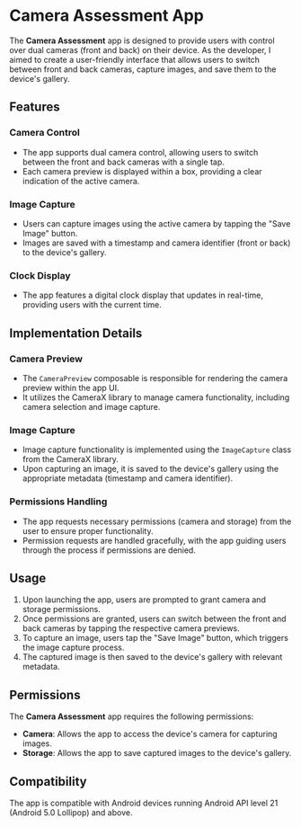 # Camera Assessment App

The **Camera Assessment** app is designed to provide users with control over dual cameras (front and back) on their device. As the developer, I aimed to create a user-friendly interface that allows users to switch between front and back cameras, capture images, and save them to the device's gallery.

## Features

### Camera Control
- The app supports dual camera control, allowing users to switch between the front and back cameras with a single tap.
- Each camera preview is displayed within a box, providing a clear indication of the active camera.

### Image Capture
- Users can capture images using the active camera by tapping the "Save Image" button.
- Images are saved with a timestamp and camera identifier (front or back) to the device's gallery.

### Clock Display
- The app features a digital clock display that updates in real-time, providing users with the current time.

## Implementation Details

### Camera Preview
- The `CameraPreview` composable is responsible for rendering the camera preview within the app UI.
- It utilizes the CameraX library to manage camera functionality, including camera selection and image capture.

### Image Capture
- Image capture functionality is implemented using the `ImageCapture` class from the CameraX library.
- Upon capturing an image, it is saved to the device's gallery using the appropriate metadata (timestamp and camera identifier).

### Permissions Handling
- The app requests necessary permissions (camera and storage) from the user to ensure proper functionality.
- Permission requests are handled gracefully, with the app guiding users through the process if permissions are denied.

## Usage

1. Upon launching the app, users are prompted to grant camera and storage permissions.
2. Once permissions are granted, users can switch between the front and back cameras by tapping the respective camera previews.
3. To capture an image, users tap the "Save Image" button, which triggers the image capture process.
4. The captured image is then saved to the device's gallery with relevant metadata.

## Permissions

The **Camera Assessment** app requires the following permissions:

- **Camera**: Allows the app to access the device's camera for capturing images.
- **Storage**: Allows the app to save captured images to the device's gallery.

## Compatibility

The app is compatible with Android devices running Android API level 21 (Android 5.0 Lollipop) and above.

